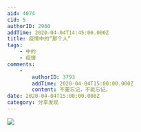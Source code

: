 ```yaml
---
aid: 4074
cid: 5
authorID: 2960
addTime: 2020-04-04T14:45:00.000Z
title: 疫情中的“那个人”
tags:
    - 中的
    - 疫情
comments:
    -
        authorID: 3793
        addTime: 2020-04-04T15:00:00.000Z
        content: 不要忘记，不能忘记。
date: 2020-04-04T15:00:00.000Z
category: 分享发现
---
```


![](https://i.loli.net/2020/04/04/f6N8AKr2zpXequa.jpg)
